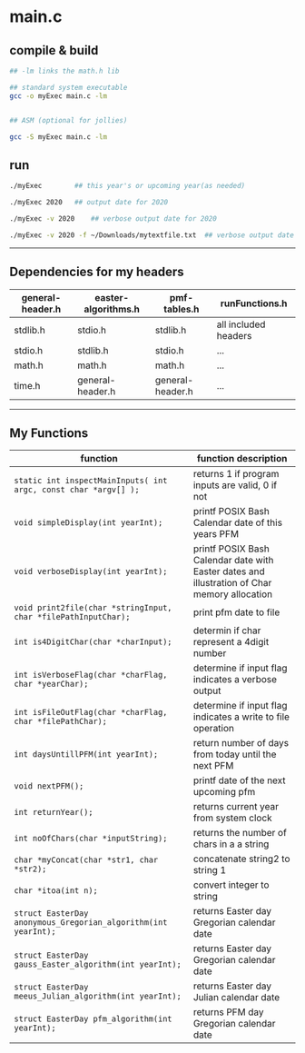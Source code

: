 # main.c

## compile & build

```bash
## -lm links the math.h lib

## standard system executable
gcc -o myExec main.c -lm


## ASM (optional for jollies)

gcc -S myExec main.c -lm
```

## run

```bash
./myExec		## this year's or upcoming year(as needed)

./myExec 2020	## output date for 2020

./myExec -v 2020	## verbose output date for 2020

./myExec -v 2020 -f ~/Downloads/mytextfile.txt	## verbose output date for 2020 && pmf date to file

```

---

## Dependencies for my headers

general-header.h | easter-algorithms.h | pmf-tables.h | runFunctions.h
--- | --- | --- | ---
stdlib.h | stdio.h | stdlib.h | all included headers
stdio.h | stdlib.h | stdio.h | ...
math.h | math.h | math.h | ...
time.h | general-header.h | general-header.h | ...

---

## My Functions

function | function description
--- | ---
```static int inspectMainInputs( int argc, const char *argv[] );``` | returns 1 if program inputs are valid, 0 if not
```void simpleDisplay(int yearInt);``` | printf POSIX Bash Calendar date of this years PFM
```void verboseDisplay(int yearInt);``` |  printf POSIX Bash Calendar date with Easter dates and illustration of Char memory allocation
```void print2file(char *stringInput, char *filePathInputChar);``` | print pfm date to file
```int is4DigitChar(char *charInput);``` | determin if char represent a 4digit number
```int isVerboseFlag(char *charFlag, char *yearChar);``` | determine if input flag indicates a verbose output
```int isFileOutFlag(char *charFlag, char *filePathChar);``` | determine if input flag indicates a write to file operation
```int daysUntillPFM(int yearInt);``` | return number of days from today until the next PFM
```void nextPFM();``` | printf date of the next upcoming pfm
```int returnYear();``` | returns current year from system clock
```int noOfChars(char *inputString);``` | returns the number of chars in a a string
```char *myConcat(char *str1, char *str2);``` | concatenate string2 to string 1
```char *itoa(int n);``` | convert integer to string
```struct EasterDay anonymous_Gregorian_algorithm(int yearInt);``` | returns Easter day Gregorian calendar date
```struct EasterDay gauss_Easter_algorithm(int yearInt);``` | returns Easter day Gregorian calendar date
```struct EasterDay meeus_Julian_algorithm(int yearInt);``` | returns Easter day Julian calendar date
```struct EasterDay pfm_algorithm(int yearInt);``` | returns PFM day Gregorian calendar date
